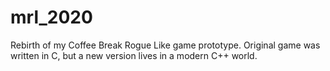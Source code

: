# mrl_2020
Rebirth of my Coffee Break Rogue Like game prototype. Original game was written in C, but a new version lives in a modern C++ world.
